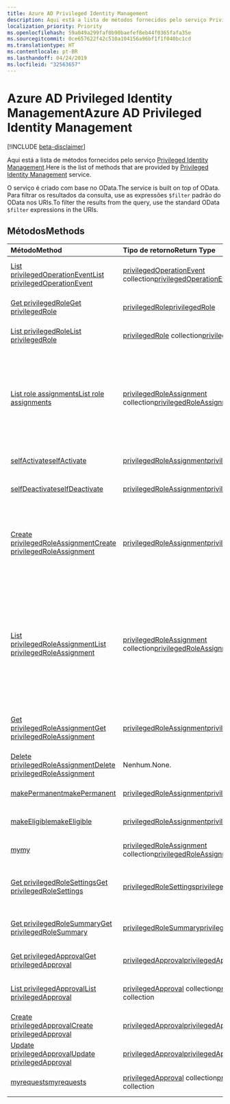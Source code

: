 ```yaml
---
title: Azure AD Privileged Identity Management
description: Aqui está a lista de métodos fornecidos pelo serviço Privileged Identity Management.
localization_priority: Priority
ms.openlocfilehash: 59a049a299faf0b90baefef8eb44f0365fafa35e
ms.sourcegitcommit: 0ce657622f42c510a104156a96bf1f1f040bc1cd
ms.translationtype: HT
ms.contentlocale: pt-BR
ms.lasthandoff: 04/24/2019
ms.locfileid: "32563657"
---
```

# <a name="azure-ad-privileged-identity-management"></a><span data-ttu-id="1e1a0-103">Azure AD Privileged Identity Management</span><span class="sxs-lookup"><span data-stu-id="1e1a0-103">Azure AD Privileged Identity Management</span></span>

[!INCLUDE [beta-disclaimer](../../includes/beta-disclaimer.md)]

<span data-ttu-id="1e1a0-104">Aqui está a lista de métodos fornecidos pelo serviço [Privileged Identity Management](https://azure.microsoft.com/pt-BR/documentation/articles/active-directory-privileged-identity-management-configure/).</span><span class="sxs-lookup"><span data-stu-id="1e1a0-104">Here is the list of methods that are provided by [Privileged Identity Management](https://azure.microsoft.com/pt-BR/documentation/articles/active-directory-privileged-identity-management-configure/) service.</span></span>

<span data-ttu-id="1e1a0-105">O serviço é criado com base no OData.</span><span class="sxs-lookup"><span data-stu-id="1e1a0-105">The service is built on top of OData.</span></span> <span data-ttu-id="1e1a0-106">Para filtrar os resultados da consulta, use as expressões ``$filter`` padrão do OData nos URIs.</span><span class="sxs-lookup"><span data-stu-id="1e1a0-106">To filter the results from the query, use the standard OData ``$filter`` expressions in the URIs.</span></span>

## <a name="methods"></a><span data-ttu-id="1e1a0-107">Métodos</span><span class="sxs-lookup"><span data-stu-id="1e1a0-107">Methods</span></span>

| <span data-ttu-id="1e1a0-108">Método</span><span class="sxs-lookup"><span data-stu-id="1e1a0-108">Method</span></span>           | <span data-ttu-id="1e1a0-109">Tipo de retorno</span><span class="sxs-lookup"><span data-stu-id="1e1a0-109">Return Type</span></span>    |<span data-ttu-id="1e1a0-110">Descrição</span><span class="sxs-lookup"><span data-stu-id="1e1a0-110">Description</span></span>|
|:---------------|:--------|:----------|
|[<span data-ttu-id="1e1a0-111">List privilegedOperationEvent</span><span class="sxs-lookup"><span data-stu-id="1e1a0-111">List privilegedOperationEvent</span></span>](../api/privilegedoperationevent-list.md) | <span data-ttu-id="1e1a0-112">[privilegedOperationEvent](privilegedoperationevent.md) collection</span><span class="sxs-lookup"><span data-stu-id="1e1a0-112">[privilegedOperationEvent](privilegedoperationevent.md) collection</span></span> |<span data-ttu-id="1e1a0-113">Obtenha a coleção de objeto privilegedOperationEvent.</span><span class="sxs-lookup"><span data-stu-id="1e1a0-113">Get privilegedOperationEvent object collection.</span></span> |
|[<span data-ttu-id="1e1a0-114">Get privilegedRole</span><span class="sxs-lookup"><span data-stu-id="1e1a0-114">Get privilegedRole</span></span>](../api/privilegedrole-get.md) |[<span data-ttu-id="1e1a0-115">privilegedRole</span><span class="sxs-lookup"><span data-stu-id="1e1a0-115">privilegedRole</span></span>](privilegedrole.md)| <span data-ttu-id="1e1a0-116">Recupere um objeto privilegedRole.</span><span class="sxs-lookup"><span data-stu-id="1e1a0-116">Get a privilegedRole object.</span></span>|
|[<span data-ttu-id="1e1a0-117">List privilegedRole</span><span class="sxs-lookup"><span data-stu-id="1e1a0-117">List privilegedRole</span></span>](../api/privilegedrole-list.md) | <span data-ttu-id="1e1a0-118">[privilegedRole](privilegedrole.md) collection</span><span class="sxs-lookup"><span data-stu-id="1e1a0-118">[privilegedRole](privilegedrole.md) collection</span></span> |<span data-ttu-id="1e1a0-119">Obtenha coleção de objeto privilegedRole.</span><span class="sxs-lookup"><span data-stu-id="1e1a0-119">Get privilegedRole object collection.</span></span> |
|[<span data-ttu-id="1e1a0-120">List role assignments</span><span class="sxs-lookup"><span data-stu-id="1e1a0-120">List role assignments</span></span>](../api/privilegedrole-list-assignments.md) | <span data-ttu-id="1e1a0-121">[privilegedRoleAssignment](privilegedroleassignment.md) collection</span><span class="sxs-lookup"><span data-stu-id="1e1a0-121">[privilegedRoleAssignment](privilegedroleassignment.md) collection</span></span> |<span data-ttu-id="1e1a0-122">Obtenha a coleção privilegedRoleAssignment para a função em particular.</span><span class="sxs-lookup"><span data-stu-id="1e1a0-122">Get privilegedRoleAssignment collection for the particular role.</span></span> <span data-ttu-id="1e1a0-123">Cada privilegedRoleAssignment representa uma atribuição de função a um usuário.</span><span class="sxs-lookup"><span data-stu-id="1e1a0-123">Each privilegedRoleAssignment represents a role assignment to a user.</span></span>|
|[<span data-ttu-id="1e1a0-124">selfActivate</span><span class="sxs-lookup"><span data-stu-id="1e1a0-124">selfActivate</span></span>](../api/privilegedrole-selfactivate.md) | [<span data-ttu-id="1e1a0-125">privilegedRoleAssignment</span><span class="sxs-lookup"><span data-stu-id="1e1a0-125">privilegedRoleAssignment</span></span>](privilegedroleassignment.md) |<span data-ttu-id="1e1a0-126">Ative a função que é atribuída ao solicitante.</span><span class="sxs-lookup"><span data-stu-id="1e1a0-126">Activate the role that is assigned to the requestor.</span></span>|
|[<span data-ttu-id="1e1a0-127">selfDeactivate</span><span class="sxs-lookup"><span data-stu-id="1e1a0-127">selfDeactivate</span></span>](../api/privilegedrole-selfdeactivate.md) | [<span data-ttu-id="1e1a0-128">privilegedRoleAssignment</span><span class="sxs-lookup"><span data-stu-id="1e1a0-128">privilegedRoleAssignment</span></span>](privilegedroleassignment.md) |<span data-ttu-id="1e1a0-129">Desative a função que é atribuída ao solicitante.</span><span class="sxs-lookup"><span data-stu-id="1e1a0-129">Deactivate the role that is assigned to the requestor.</span></span>|
|[<span data-ttu-id="1e1a0-130">Create privilegedRoleAssignment</span><span class="sxs-lookup"><span data-stu-id="1e1a0-130">Create privilegedRoleAssignment</span></span>](../api/privilegedroleassignment-post-privilegedroleassignments.md) |[<span data-ttu-id="1e1a0-131">privilegedRoleAssignment</span><span class="sxs-lookup"><span data-stu-id="1e1a0-131">privilegedRoleAssignment</span></span>](privilegedroleassignment.md)| <span data-ttu-id="1e1a0-132">Crie uma nova privilegedRoleAssignment (atribuição de função) postando-a na coleção privilegedRoleAssignments.</span><span class="sxs-lookup"><span data-stu-id="1e1a0-132">Create a new privilegedRoleAssignment (role assignment) by posting to the privilegedRoleAssignments collection.</span></span>|
|[<span data-ttu-id="1e1a0-133">List privilegedRoleAssignment</span><span class="sxs-lookup"><span data-stu-id="1e1a0-133">List privilegedRoleAssignment</span></span>](../api/privilegedroleassignment-list.md) | <span data-ttu-id="1e1a0-134">[privilegedRoleAssignment](privilegedroleassignment.md) collection</span><span class="sxs-lookup"><span data-stu-id="1e1a0-134">[privilegedRoleAssignment](privilegedroleassignment.md) collection</span></span> |<span data-ttu-id="1e1a0-135">Obtenha a coleção de objeto privilegedRoleAssignment.</span><span class="sxs-lookup"><span data-stu-id="1e1a0-135">Get privilegedRoleAssignment object collection.</span></span> <span data-ttu-id="1e1a0-136">A coleção contém todas as atribuições de função da organização.</span><span class="sxs-lookup"><span data-stu-id="1e1a0-136">The collection contains all role assignments for the organization.</span></span> <span data-ttu-id="1e1a0-137">Cada privilegedRoleAssignment representa uma atribuição de função a um usuário.</span><span class="sxs-lookup"><span data-stu-id="1e1a0-137">Each privilegedRoleAssignment represents a role assignment to a user.</span></span> |
|[<span data-ttu-id="1e1a0-138">Get privilegedRoleAssignment</span><span class="sxs-lookup"><span data-stu-id="1e1a0-138">Get privilegedRoleAssignment</span></span>](../api/privilegedroleassignment-get.md) | [<span data-ttu-id="1e1a0-139">privilegedRoleAssignment</span><span class="sxs-lookup"><span data-stu-id="1e1a0-139">privilegedRoleAssignment</span></span>](privilegedroleassignment.md)|<span data-ttu-id="1e1a0-140">Obtenha o objeto privilegedRoleAssignment com a id da tarefa especificada.</span><span class="sxs-lookup"><span data-stu-id="1e1a0-140">Get privilegedRoleAssignment object with the specified assignment id.</span></span> |
|[<span data-ttu-id="1e1a0-141">Delete privilegedRoleAssignment</span><span class="sxs-lookup"><span data-stu-id="1e1a0-141">Delete privilegedRoleAssignment</span></span>](../api/privilegedroleassignment-delete.md) | <span data-ttu-id="1e1a0-142">Nenhum.</span><span class="sxs-lookup"><span data-stu-id="1e1a0-142">None.</span></span> |<span data-ttu-id="1e1a0-143">Exclua um objeto privilegedRoleAssignment.</span><span class="sxs-lookup"><span data-stu-id="1e1a0-143">Delete privilegedRoleAssignment object.</span></span> |
|[<span data-ttu-id="1e1a0-144">makePermanent</span><span class="sxs-lookup"><span data-stu-id="1e1a0-144">makePermanent</span></span>](../api/privilegedroleassignment-makepermanent.md) | [<span data-ttu-id="1e1a0-145">privilegedRoleAssignment</span><span class="sxs-lookup"><span data-stu-id="1e1a0-145">privilegedRoleAssignment</span></span>](privilegedroleassignment.md) |<span data-ttu-id="1e1a0-146">Torne a atribuição de função como permanente.</span><span class="sxs-lookup"><span data-stu-id="1e1a0-146">Make the role assignment as permanent.</span></span> |
|[<span data-ttu-id="1e1a0-147">makeEligible</span><span class="sxs-lookup"><span data-stu-id="1e1a0-147">makeEligible</span></span>](../api/privilegedroleassignment-makeeligible.md) | [<span data-ttu-id="1e1a0-148">privilegedRoleAssignment</span><span class="sxs-lookup"><span data-stu-id="1e1a0-148">privilegedRoleAssignment</span></span>](privilegedroleassignment.md) |<span data-ttu-id="1e1a0-149">Tornar a atribuição de função como qualificada.</span><span class="sxs-lookup"><span data-stu-id="1e1a0-149">Make the role assignment as eligible.</span></span> |
|[<span data-ttu-id="1e1a0-150">my</span><span class="sxs-lookup"><span data-stu-id="1e1a0-150">my</span></span>](../api/privilegedroleassignment-my.md) | <span data-ttu-id="1e1a0-151">[privilegedRoleAssignment](privilegedroleassignment.md) collection</span><span class="sxs-lookup"><span data-stu-id="1e1a0-151">[privilegedRoleAssignment](privilegedroleassignment.md) collection</span></span>|<span data-ttu-id="1e1a0-152">Obtenha as atribuições de função do solicitante.</span><span class="sxs-lookup"><span data-stu-id="1e1a0-152">Get the requestor's role assignments.</span></span> |
|[<span data-ttu-id="1e1a0-153">Get privilegedRoleSettings</span><span class="sxs-lookup"><span data-stu-id="1e1a0-153">Get privilegedRoleSettings</span></span>](../api/privilegedrolesettings-get.md) | [<span data-ttu-id="1e1a0-154">privilegedRoleSettings</span><span class="sxs-lookup"><span data-stu-id="1e1a0-154">privilegedRoleSettings</span></span>](../resources/privilegedrolesettings.md)|<span data-ttu-id="1e1a0-155">Recupere as propriedades do objeto privilegedRoleSettings.</span><span class="sxs-lookup"><span data-stu-id="1e1a0-155">Retrieve the properties of privilegedRoleSettings object.</span></span> |
|[<span data-ttu-id="1e1a0-156">Get privilegedRoleSummary</span><span class="sxs-lookup"><span data-stu-id="1e1a0-156">Get privilegedRoleSummary</span></span>](../api/privilegedrolesummary-get.md) | [<span data-ttu-id="1e1a0-157">privilegedRoleSummary</span><span class="sxs-lookup"><span data-stu-id="1e1a0-157">privilegedRoleSummary</span></span>](../resources/privilegedrolesummary.md)|<span data-ttu-id="1e1a0-158">Recupere o objeto privilegedRoleSummary.</span><span class="sxs-lookup"><span data-stu-id="1e1a0-158">Retrieve the privilegedRoleSummary object.</span></span> |
|[<span data-ttu-id="1e1a0-159">Get privilegedApproval</span><span class="sxs-lookup"><span data-stu-id="1e1a0-159">Get privilegedApproval</span></span>](../api/privilegedapproval-get.md) |[<span data-ttu-id="1e1a0-160">privilegedApproval</span><span class="sxs-lookup"><span data-stu-id="1e1a0-160">privilegedApproval</span></span>](privilegedapproval.md)| <span data-ttu-id="1e1a0-161">Obtenha um objeto privilegedApproval.</span><span class="sxs-lookup"><span data-stu-id="1e1a0-161">Get a privilegedApproval object.</span></span>|
|[<span data-ttu-id="1e1a0-162">List privilegedApproval</span><span class="sxs-lookup"><span data-stu-id="1e1a0-162">List privilegedApproval</span></span>](../api/privilegedapproval-list.md) | <span data-ttu-id="1e1a0-163">[privilegedApproval](privilegedapproval.md) collection</span><span class="sxs-lookup"><span data-stu-id="1e1a0-163">[privilegedApproval](privilegedapproval.md) collection</span></span> |<span data-ttu-id="1e1a0-164">Obtenha uma coleção de objeto privilegedApproval.</span><span class="sxs-lookup"><span data-stu-id="1e1a0-164">Get privilegedApproval object collection.</span></span> |
|[<span data-ttu-id="1e1a0-165">Create privilegedApproval</span><span class="sxs-lookup"><span data-stu-id="1e1a0-165">Create privilegedApproval</span></span>](../api/privilegedapproval-post-privilegedapproval.md) | [<span data-ttu-id="1e1a0-166">privilegedApproval</span><span class="sxs-lookup"><span data-stu-id="1e1a0-166">privilegedApproval</span></span>](privilegedapproval.md)    |<span data-ttu-id="1e1a0-167">Crie um objeto privilegedApproval.</span><span class="sxs-lookup"><span data-stu-id="1e1a0-167">Create privilegedApproval object.</span></span> |
|[<span data-ttu-id="1e1a0-168">Update privilegedApproval</span><span class="sxs-lookup"><span data-stu-id="1e1a0-168">Update privilegedApproval</span></span>](../api/privilegedapproval-update.md) | [<span data-ttu-id="1e1a0-169">privilegedApproval</span><span class="sxs-lookup"><span data-stu-id="1e1a0-169">privilegedApproval</span></span>](privilegedapproval.md) |<span data-ttu-id="1e1a0-170">Atualize um objeto privilegedApproval.</span><span class="sxs-lookup"><span data-stu-id="1e1a0-170">Update privilegedApproval object.</span></span> |
|[<span data-ttu-id="1e1a0-171">myrequests</span><span class="sxs-lookup"><span data-stu-id="1e1a0-171">myrequests</span></span>](../api/privilegedapproval-myrequests.md) | <span data-ttu-id="1e1a0-172">[privilegedApproval](privilegedapproval.md) collection</span><span class="sxs-lookup"><span data-stu-id="1e1a0-172">[privilegedApproval](privilegedapproval.md) collection</span></span>|<span data-ttu-id="1e1a0-173">Receba solicitações de aprovação do solicitante.</span><span class="sxs-lookup"><span data-stu-id="1e1a0-173">Get the requestor's approval requests.</span></span> |

<!-- uuid: 8fcb5dbc-d5aa-4681-8e31-b001d5168d79
2015-10-25 14:57:30 UTC -->
<!--
{
  "type": "#page.annotation",
  "description": "Service root",
  "keywords": "",
  "section": "documentation",
  "tocPath": "",
  "suppressions": []
}
-->
